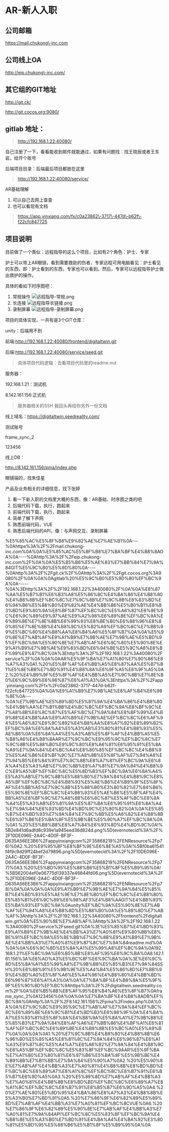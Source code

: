 # AR-新人入职

## 公司邮箱

https://mail.chukong\-inc.com

## 公司线上OA

http://eip.chukong\-inc.com/

## 其它组的GIT地址

http://git.ck/

http://git.cocos.org:9080/

## gitlab 地址：

> http://192.168.1.22:40080/

自己注册了一下，看看能收到邮件就能通过，如果有问题找：找王晓辰或者王东岩，给开个账号

后端项目目录：后端最后项目都放在这里

> http://192.168.1.22:40080/service/

AR基础理解

1. 可以自己去网上查查
2. 也可以看现有文档

> https://app.yinxiang.com/fx/c0a23862\-3717\-447d\-b62f\-f22cfc847725

## 项目说明

目前做了一个类似：远程指导的这么个项目，比如有2个角色：护士、专家

护士可以带上AR眼镜，看到需要救助的伤者，专家远程可用电脑看见：护士看见的东西，即：护士看到的东西，专家也可以看到。然后，专家可以远程指导护士做出救护的操作。

具体的看如下时序图吧：

1. 常规操作
    ![远程指导-常规.png](image/远程指导-常规.png)
2. 长连接
    ![远程指导长链接.png](image/远程指导长链接.png)
3. 录制屏幕
    ![远程指导-录制屏幕.png](image/远程指导-录制屏幕.png)

项目的具体实现，一共有是3个GIT仓库：

unity：后端用不到

前端:http://192.168.1.22:40080/frontend/digitaltwin.git

后端:http://192.168.1.22:40080/service/seed.git

> 具体项目代码逻辑：去看项目代码里的readme.md

服务器：

192.168.1.21：测试机

8.142.161.156:正式机

> 服务器相关的SSH 我回头再给你另外一份文档

线上域名：https://digitaltwin.seedreality.com/

测试账号

frame\_sync\_2

123456

线上DB：

http://8.142.161.156/pma/index.php

眼镜端的，找朱佳星

产品及业务相关的详细信息，找下张婷

1. 看一下新入职的文档里大概的东西，像：AR基础、时序图之类的吧
2. 后端代码下载，执行，跑起来
3. 前端代码下载，执行，跑起来
4. 简单了解下声网
5. 熟悉前端代码，VUE
6. 熟悉后端代码的API，像：与声网交互、录制屏幕

%E5%85%AC%E5%8F%B8%E9%82%AE%E7%AE%B1%0A\-\-\-%0Ahttps%3A%2F%2Fmail.chukong\-inc.com%0A%0A%E5%85%AC%E5%8F%B8%E7%BA%BF%E4%B8%8AOA%0A\-\-\-\-%0Ahttp%3A%2F%2Feip.chukong\-inc.com%2F%0A%0A%E5%85%B6%E5%AE%83%E7%BB%84%E7%9A%84GIT%E5%9C%B0%E5%9D%80%0A\-\-\-\-%0Ahttp%3A%2F%2Fgit.ck%2F%0Ahttp%3A%2F%2Fgit.cocos.org%3A9080%2F%0A%0A%0Agitlab%20%E5%9C%B0%E5%9D%80%EF%BC%9A%0A\-\-\-\-\-%0A%3Ehttp%3A%2F%2F192.168.1.22%3A40080%2F%0A%0A%E8%87%AA%E5%B7%B1%E6%B3%A8%E5%86%8C%E4%BA%86%E4%B8%80%E4%B8%8B%EF%BC%8C%E7%9C%8B%E7%9C%8B%E8%83%BD%E6%94%B6%E5%88%B0%E9%82%AE%E4%BB%B6%E5%B0%B1%E8%83%BD%E9%80%9A%E8%BF%87%EF%BC%8C%E5%A6%82%E6%9E%9C%E6%9C%89%E9%97%AE%E9%A2%98%E6%89%BE%EF%BC%9A%E6%89%BE%E7%8E%8B%E6%99%93%E8%BE%B0%E6%88%96%E8%80%85%E7%8E%8B%E4%B8%9C%E5%B2%A9%EF%BC%8C%E7%BB%99%E5%BC%80%E4%B8%AA%E8%B4%A6%E5%8F%B7%0A%0A%E5%90%8E%E7%AB%AF%E9%A1%B9%E7%9B%AE%E7%9B%AE%E5%BD%95%EF%BC%9A%E5%90%8E%E7%AB%AF%E6%9C%80%E5%90%8E%E9%A1%B9%E7%9B%AE%E9%83%BD%E6%94%BE%E5%9C%A8%E8%BF%99%E9%87%8C%0A%3Ehttp%3A%2F%2F192.168.1.22%3A40080%2Fservice%2F%0A%0A%0AAR%E5%9F%BA%E7%A1%80%E7%90%86%E8%A7%A3%0A1.%20%E5%8F%AF%E4%BB%A5%E8%87%AA%E5%B7%B1%E5%8E%BB%E7%BD%91%E4%B8%8A%E6%9F%A5%E6%9F%A5%0A2.%20%E4%B9%9F%E5%8F%AF%E4%BB%A5%E7%9C%8B%E7%8E%B0%E6%9C%89%E6%96%87%E6%A1%A3%0A%3Ehttps%3A%2F%2Fapp.yinxiang.com%2Ffx%2Fc0a23862\-3717\-447d\-b62f\-f22cfc847725%0A%0A%E9%A1%B9%E7%9B%AE%E8%AF%B4%E6%98%8E%0A\-\-\-%0A%E7%9B%AE%E5%89%8D%E5%81%9A%E4%BA%86%E4%B8%80%E4%B8%AA%E7%B1%BB%E4%BC%BC%EF%BC%9A%E8%BF%9C%E7%A8%8B%E6%8C%87%E5%AF%BC%E7%9A%84%E8%BF%99%E4%B9%88%E4%B8%AA%E9%A1%B9%E7%9B%AE%EF%BC%8C%E6%AF%94%E5%A6%82%E6%9C%892%E4%B8%AA%E8%A7%92%E8%89%B2%EF%BC%9A%E6%8A%A4%E5%A3%AB%E3%80%81%E4%B8%93%E5%AE%B6%0A%E6%8A%A4%E5%A3%AB%E5%8F%AF%E4%BB%A5%E5%B8%A6%E4%B8%8AAR%E7%9C%BC%E9%95%9C%EF%BC%8C%E7%9C%8B%E5%88%B0%E9%9C%80%E8%A6%81%E6%95%91%E5%8A%A9%E7%9A%84%E4%BC%A4%E8%80%85%EF%BC%8C%E4%B8%93%E5%AE%B6%E8%BF%9C%E7%A8%8B%E5%8F%AF%E7%94%A8%E7%94%B5%E8%84%91%E7%9C%8B%E8%A7%81%EF%BC%9A%E6%8A%A4%E5%A3%AB%E7%9C%8B%E8%A7%81%E7%9A%84%E4%B8%9C%E8%A5%BF%EF%BC%8C%E5%8D%B3%EF%BC%9A%E6%8A%A4%E5%A3%AB%E7%9C%8B%E5%88%B0%E7%9A%84%E4%B8%9C%E8%A5%BF%EF%BC%8C%E4%B8%93%E5%AE%B6%E4%B9%9F%E5%8F%AF%E4%BB%A5%E7%9C%8B%E5%88%B0%E3%80%82%E7%84%B6%E5%90%8E%EF%BC%8C%E4%B8%93%E5%AE%B6%E5%8F%AF%E4%BB%A5%E8%BF%9C%E7%A8%8B%E6%8C%87%E5%AF%BC%E6%8A%A4%E5%A3%AB%E5%81%9A%E5%87%BA%E6%95%91%E6%8A%A4%E7%9A%84%E6%93%8D%E4%BD%9C%E3%80%82%0A%0A%E5%85%B7%E4%BD%93%E7%9A%84%E7%9C%8B%E5%A6%82%E4%B8%8B%E6%97%B6%E5%BA%8F%E5%9B%BE%E5%90%A7%EF%BC%9A%0A%0A1.%20%E5%B8%B8%E8%A7%84%E6%93%8D%E4%BD%9C%0A\!%5B2e841d6adfd8c939e1a945eed36d824d.png%5D\(evernotecid%3A%2F%2F10DE096E\-2A4C\-4D0F\-BF3F\-D635A56EE3B6%2Fappyinxiangcom%2F35868219%2FENResource%2Fp76\)%0A2.%20%E9%95%BF%E8%BF%9E%E6%8E%A5%0A\!%5Bf0ba61541f4f9c9d29ff24bef2d79896.png%5D\(evernotecid%3A%2F%2F10DE096E\-2A4C\-4D0F\-BF3F\-D635A56EE3B6%2Fappyinxiangcom%2F35868219%2FENResource%2Fp77\)%0A3.%20%E5%BD%95%E5%88%B6%E5%B1%8F%E5%B9%95%0A\!%5B562004ef0e06775d139337e46844fd06.png%5D\(evernotecid%3A%2F%2F10DE096E\-2A4C\-4D0F\-BF3F\-D635A56EE3B6%2Fappyinxiangcom%2F35868219%2FENResource%2Fp78\)%0A%0A%0A%0A%E9%A1%B9%E7%9B%AE%E7%9A%84%E5%85%B7%E4%BD%93%E5%AE%9E%E7%8E%B0%EF%BC%8C%E4%B8%80%E5%85%B1%E6%9C%89%E6%98%AF3%E4%B8%AAGIT%E4%BB%93%E5%BA%93%EF%BC%9A%0Aunity%EF%BC%9A%E5%90%8E%E7%AB%AF%E7%94%A8%E4%B8%8D%E5%88%B0%0A%E5%89%8D%E7%AB%AF%3Ahttp%3A%2F%2F192.168.1.22%3A40080%2Ffrontend%2Fdigitaltwin.git%0A%E5%90%8E%E7%AB%AF%3Ahttp%3A%2F%2F192.168.1.22%3A40080%2Fservice%2Fseed.git%0A%3E%E5%85%B7%E4%BD%93%E9%A1%B9%E7%9B%AE%E4%BB%A3%E7%A0%81%E9%80%BB%E8%BE%91%EF%BC%9A%E5%8E%BB%E7%9C%8B%E9%A1%B9%E7%9B%AE%E4%BB%A3%E7%A0%81%E9%87%8C%E7%9A%84readme.md%0A%0A%0A%E6%9C%8D%E5%8A%A1%E5%99%A8%EF%BC%9A%0A192.168.1.21%EF%BC%9A%E6%B5%8B%E8%AF%95%E6%9C%BA%0A8.142.161.156%3A%E6%AD%A3%E5%BC%8F%E6%9C%BA%0A%3E%E6%9C%8D%E5%8A%A1%E5%99%A8%E7%9B%B8%E5%85%B3%E7%9A%84SSH%20%E6%88%91%E5%9B%9E%E5%A4%B4%E5%86%8D%E7%BB%99%E4%BD%A0%E5%8F%A6%E5%A4%96%E4%B8%80%E4%BB%BD%E6%96%87%E6%A1%A3%0A%0A%E7%BA%BF%E4%B8%8A%E5%9F%9F%E5%90%8D%EF%BC%9Ahttps%3A%2F%2Fdigitaltwin.seedreality.com%2F%0A%E6%B5%8B%E8%AF%95%E8%B4%A6%E5%8F%B7%0Aframe\_sync\_2%0A123456%0A%0A%0A%E7%BA%BF%E4%B8%8ADB%EF%BC%9A%0Ahttp%3A%2F%2F8.142.161.156%2Fpma%2Findex.php%0A%0A%0A%E7%9C%BC%E9%95%9C%E7%AB%AF%E7%9A%84%EF%BC%8C%E6%89%BE%E6%9C%B1%E4%BD%B3%E6%98%9F%0A%E4%BA%A7%E5%93%81%E5%8F%8A%E4%B8%9A%E5%8A%A1%E7%9B%B8%E5%85%B3%E7%9A%84%E8%AF%A6%E7%BB%86%E4%BF%A1%E6%81%AF%EF%BC%8C%E6%89%BE%E4%B8%8B%E5%BC%A0%E5%A9%B7%0A%0A%0A%0A1.%20%E7%9C%8B%E4%B8%80%E4%B8%8B%E6%96%B0%E5%85%A5%E8%81%8C%E7%9A%84%E6%96%87%E6%A1%A3%E9%87%8C%E5%A4%A7%E6%A6%82%E7%9A%84%E4%B8%9C%E8%A5%BF%EF%BC%8C%E5%83%8F%EF%BC%9AAR%E5%9F%BA%E7%A1%80%E3%80%81%E6%97%B6%E5%BA%8F%E5%9B%BE%E4%B9%8B%E7%B1%BB%E7%9A%84%E5%90%A7%0A2.%20%E5%90%8E%E7%AB%AF%E4%BB%A3%E7%A0%81%E4%B8%8B%E8%BD%BD%EF%BC%8C%E6%89%A7%E8%A1%8C%EF%BC%8C%E8%B7%91%E8%B5%B7%E6%9D%A5%0A3.%20%E5%89%8D%E7%AB%AF%E4%BB%A3%E7%A0%81%E4%B8%8B%E8%BD%BD%EF%BC%8C%E6%89%A7%E8%A1%8C%EF%BC%8C%E8%B7%91%E8%B5%B7%E6%9D%A5%0A4.%20%E7%AE%80%E5%8D%95%E4%BA%86%E8%A7%A3%E4%B8%8B%E5%A3%B0%E7%BD%91%0A5.%20%E7%86%9F%E6%82%89%E5%89%8D%E7%AB%AF%E4%BB%A3%E7%A0%81%EF%BC%8CVUE%0A6.%20%E7%86%9F%E6%82%89%E5%90%8E%E7%AB%AF%E4%BB%A3%E7%A0%81%E7%9A%84API%EF%BC%8C%E5%83%8F%EF%BC%9A%E4%B8%8E%E5%A3%B0%E7%BD%91%E4%BA%A4%E4%BA%92%E3%80%81%E5%BD%95%E5%88%B6%E5%B1%8F%E5%B9%95%0A%0A

